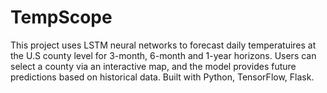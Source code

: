 # TempScope
This project uses LSTM neural networks to forecast daily temperatuires at the U.S county level for 3-month, 6-month and 1-year horizons. Users can select a county via an interactive map, and the model provides future predictions based on historical data. Built with Python, TensorFlow, Flask. 
